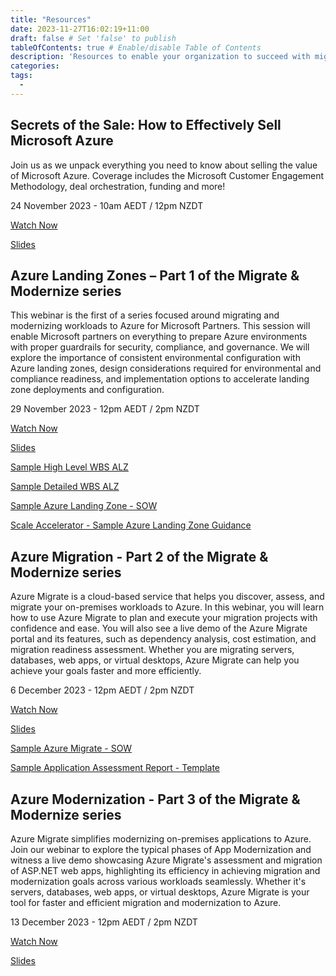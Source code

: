 ```yaml
---
title: "Resources"
date: 2023-11-27T16:02:19+11:00
draft: false # Set 'false' to publish
tableOfContents: true # Enable/disable Table of Contents
description: 'Resources to enable your organization to succeed with migrating and modernizing customer workloads to Azure including session recordings and slide decks'
categories:
tags:
  -
---
```


## Secrets of the Sale: How to Effectively Sell Microsoft Azure ##

Join us as we unpack everything you need to know about selling the value of Microsoft Azure. Coverage includes the Microsoft Customer Engagement Methodology, deal orchestration, funding and more!

24 November 2023 - 10am AEDT / 12pm NZDT

[Watch Now](https://aka.ms/MMSA/howtosellazure)

[Slides](https://livesend.microsoft.com/i/4sgTzewyG4PLUSSIGNSsWbpT02jgSEaZbnirTFw4l___OzojmSlMfHHC1GJXjF4cV12eaC3kFUWgs6dkGhibPLUSSIGNfKvuO___u5zYbaaEQDReWEG25G6ieRkn1gOfSvsDcg5z58bFE7hfxy)

## Azure Landing Zones – Part 1 of the Migrate & Modernize series ##

This webinar is the first of a series focused around migrating and modernizing workloads to Azure for Microsoft Partners. This session will enable Microsoft partners on everything to prepare Azure environments with proper guardrails for security, compliance, and governance. We will explore the importance of consistent environmental configuration with Azure landing zones, design considerations required for environmental and compliance readiness, and implementation options to accelerate landing zone deployments and configuration.

29 November 2023 - 12pm AEDT / 2pm NZDT

[Watch Now](https://livesend.microsoft.com/i/4sgTzewyG4PLUSSIGNSsWbpT02jgSEaZbnirTFw4l___OzojmSlMgIeShHNWxrxVcxWC34a9m7XiXUx6FbPLUSSIGNSRuVjgVtstKiSqnEPLUSSIGNKrPLUSSIGNA7gzlSgsvNSa3PLUSSIGNvTfXoT99KZGz8___ygb9wT)

[Slides](https://livesend.microsoft.com/i/4sgTzewyG4PLUSSIGNSsWbpT02jgSEaZbnirTFw4l___OzojmSlO2f7LqlW7lwzU8Xnjd2PUUwllNJy9VISSb6zUM3I6WoNMUopPgeIFuK2hwPce5WWH42UhhkyPLUSSIGNTo34C2PLUSSIGNWgUziM)

[Sample High Level WBS ALZ](https://livesend.microsoft.com/i/AgF1kGOIh2gnlqKDy9B6HPLUSSIGNMAIbhR1QYEN2xY4CUDJ6Mn0cPp4bsA0kYIxxXV1FeR5QjjSUV30lDoziInKTKO3IcGDlOAyqefWTBcCu3cGAAbkI2pUbHPXDM0aYM1vhMf)

[Sample Detailed WBS ALZ](https://livesend.microsoft.com/i/AgF1kGOIh2gnlqKDy9B6HPLUSSIGNMAIbhR1QYEN2xY4CUDJ6P1Zd13jL7iNP0hlD1cMgW638gTd0vc7os___TSme8YjdlUwupNA5xyXc72huYEbi18AN1OoblaALxOH70TtBPFz4)

[Sample Azure Landing Zone - SOW](https://livesend.microsoft.com/i/AgF1kGOIh2gnlqKDy9B6HPLUSSIGNMAIbhR1QYEN2xY4CUDJ6MwWcIDdFRik8AbjRckD8EbdA1vNRuu8QvntPN3toloU___MfyifHWz2z65JwXPLUSSIGNSxjUWi76ykpcsEvWaXOoYJeejG)

[Scale Accelerator - Sample Azure Landing Zone Guidance](https://livesend.microsoft.com/i/AgF1kGOIh2gnlqKDy9B6HPLUSSIGNMAIbhR1QYEN2xY4CUDJ6NUrAyXGxWJYuPE___cAS7FGcvTVL7KxXRtqNbUBGFL5DcJFy6UviPLUSSIGN3lWDmHgG9riBy5F7vme8BciphsupuWSWdu6
)

## Azure Migration - Part 2 of the Migrate & Modernize series ##

Azure Migrate is a cloud-based service that helps you discover, assess, and migrate your on-premises workloads to Azure. In this webinar, you will learn how to use Azure Migrate to plan and execute your migration projects with confidence and ease. You will also see a live demo of the Azure Migrate portal and its features, such as dependency analysis, cost estimation, and migration readiness assessment. Whether you are migrating servers, databases, web apps, or virtual desktops, Azure Migrate can help you achieve your goals faster and more efficiently.

6 December 2023 - 12pm AEDT / 2pm NZDT

[Watch Now](https://livesend.microsoft.com/i/AgF1kGOIh2gnlqKDy9B6HPLUSSIGNMAIbhR1QYEN2xY4CUDJ6MwWcIDdFRik8AbjRckD8EbwDoSa4ZFbCTFLhgrjZwXNVzn4O0DGzgz7kXj2DShWcWfSOvp5e21PVWLGIebH5zC)

[Slides](https://livesend.microsoft.com/i/AgF1kGOIh2gnlqKDy9B6HPLUSSIGNMAIbhR1QYEN2xY4CUDJ6Pi0iPLUSSIGN4kG0D0U7isHjCjJWbkSHUVZtEMSuT2LNPVJhe1rshvX0Wyf0ov4U37vpljIt7wPLUSSIGN2Q6YHuoZgXTEi7qy9l)

[Sample Azure Migrate - SOW](https://livesend.microsoft.com/i/AgF1kGOIh2gnlqKDy9B6HPLUSSIGNMAIbhR1QYEN2xY4CUDJ6PySzFC84ugvBqW2VCOsHFmiaFj___AO2aBkxlasEilPmzEaSPLUSSIGN___w2BnUaEc7TxTWylc___cxC8CVJ1CZGbApzS8mCao)

[Sample Application Assessment Report - Template](https://livesend.microsoft.com/i/AgF1kGOIh2gnlqKDy9B6HPLUSSIGNMAIbhR1QYEN2xY4CUDJ6MhcTI5q0CUdIDxYs___AflxSu7fNIVOeae6Ce52zjn___kuSsu2Iq9tLDjMRveq___RiOmKDZjy90iGMKObEFd91U4xg)

## Azure Modernization - Part 3 of the Migrate & Modernize series ##

Azure Migrate simplifies modernizing on-premises applications to Azure. Join our webinar to explore the typical phases of App Modernization and witness a live demo showcasing Azure Migrate's assessment and migration of ASP.NET web apps, highlighting its efficiency in achieving migration and modernization goals across various workloads seamlessly. Whether it's servers, databases, web apps, or virtual desktops, Azure Migrate is your tool for faster and efficient migration and modernization to Azure.

13 December 2023 - 12pm AEDT / 2pm NZDT

[Watch Now](https://livesend.microsoft.com/i/4sgTzewyG4PLUSSIGNSsWbpT02jgSEaZbnirTFw4l___OzojmSlOix5ixPLUSSIGNLZGERHHgaUNAFPLUSSIGNFyCD70qKhG4MLx7xcz2UCVj___Wk2jQBVWd71OkD7wiamB4___lYiPSdXHnFr___jWNBQ4n)

[Slides](https://livesend.microsoft.com/i/4sgTzewyG4PLUSSIGNSsWbpT02jgSEaZbnirTFw4l___OzojmSlPrtOB8DCVLGNwYTxBAx7hRetypXPLUSSIGNWZg8EPLUSSIGNpowUrS6DTTSV61UAep53EjyjdgxGlSyKPU9lmnWLDpJ7PCyCQroR)
